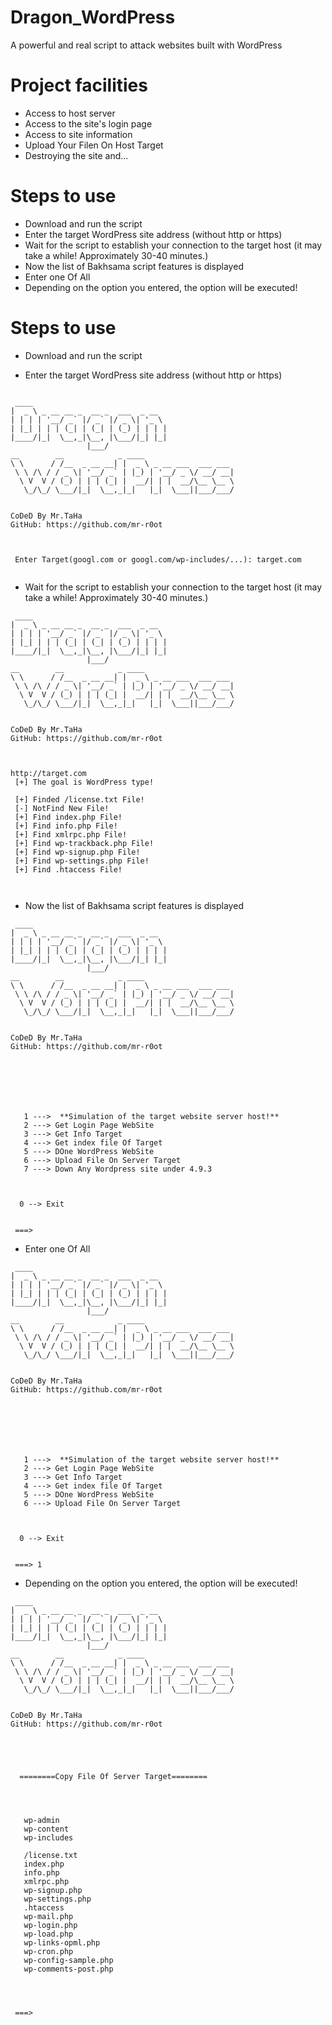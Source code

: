 Dragon_WordPress
=========== 
A powerful and real script to attack websites built with WordPress







Project facilities
=========== 
* Access to host server
* Access to the site's login page
* Access to site information
* Upload Your Filen On Host Target
* Destroying the site and...









Steps to use
=========== 
* Download and run the script
* Enter the target WordPress site address (without http or https)
* Wait for the script to establish your connection to the target host (it may take a while!  Approximately 30-40 minutes.)
* Now the list of Bakhsama script features is displayed
* Enter one Of All
* Depending on the option you entered, the option will be executed!












Steps to use
=========== 
* Download and run the script




* Enter the target WordPress site address (without http or https)
```

 ____
|  _ \ _ __ __ _  __ _  ___  _ __
| | | | '__/ _` |/ _` |/ _ \| '_ \
| |_| | | | (_| | (_| | (_) | | | |
|____/|_|  \__,_|\__, |\___/|_| |_|
                 |___/
__        __            _ ____
\ \      / /__  _ __ __| |  _ \ _ __ ___  ___ ___
 \ \ /\ / / _ \| '__/ _` | |_) | '__/ _ \/ __/ __|
  \ V  V / (_) | | | (_| |  __/| | |  __/\__ \__ \
   \_/\_/ \___/|_|  \__,_|_|   |_|  \___||___/___/


CoDeD By Mr.TaHa
GitHub: https://github.com/mr-r0ot



 Enter Target(googl.com or googl.com/wp-includes/...): target.com


```
 

* Wait for the script to establish your connection to the target host (it may take a while!  Approximately 30-40 minutes.)
```
 ____
|  _ \ _ __ __ _  __ _  ___  _ __
| | | | '__/ _` |/ _` |/ _ \| '_ \
| |_| | | | (_| | (_| | (_) | | | |
|____/|_|  \__,_|\__, |\___/|_| |_|
                 |___/
__        __            _ ____
\ \      / /__  _ __ __| |  _ \ _ __ ___  ___ ___
 \ \ /\ / / _ \| '__/ _` | |_) | '__/ _ \/ __/ __|
  \ V  V / (_) | | | (_| |  __/| | |  __/\__ \__ \
   \_/\_/ \___/|_|  \__,_|_|   |_|  \___||___/___/


CoDeD By Mr.TaHa
GitHub: https://github.com/mr-r0ot



http://target.com
 [+] The goal is WordPress type!

 [+] Finded /license.txt File!
 [-] NotFind New File!
 [+] Find index.php File!
 [+] Find info.php File!
 [+] Find xmlrpc.php File!
 [+] Find wp-trackback.php File!
 [+] Find wp-signup.php File!
 [+] Find wp-settings.php File!
 [+] Find .htaccess File!



```
* Now the list of Bakhsama script features is displayed
```
 ____
|  _ \ _ __ __ _  __ _  ___  _ __
| | | | '__/ _` |/ _` |/ _ \| '_ \
| |_| | | | (_| | (_| | (_) | | | |
|____/|_|  \__,_|\__, |\___/|_| |_|
                 |___/
__        __            _ ____
\ \      / /__  _ __ __| |  _ \ _ __ ___  ___ ___
 \ \ /\ / / _ \| '__/ _` | |_) | '__/ _ \/ __/ __|
  \ V  V / (_) | | | (_| |  __/| | |  __/\__ \__ \
   \_/\_/ \___/|_|  \__,_|_|   |_|  \___||___/___/


CoDeD By Mr.TaHa
GitHub: https://github.com/mr-r0ot







   1 --->  **Simulation of the target website server host!**
   2 ---> Get Login Page WebSite
   3 ---> Get Info Target
   4 ---> Get index file Of Target
   5 ---> DOne WordPress WebSite
   6 ---> Upload File On Server Target
   7 ---> Down Any Wordpress site under 4.9.3



  0 --> Exit


 ===>

```
* Enter one Of All
```
 ____
|  _ \ _ __ __ _  __ _  ___  _ __
| | | | '__/ _` |/ _` |/ _ \| '_ \
| |_| | | | (_| | (_| | (_) | | | |
|____/|_|  \__,_|\__, |\___/|_| |_|
                 |___/
__        __            _ ____
\ \      / /__  _ __ __| |  _ \ _ __ ___  ___ ___
 \ \ /\ / / _ \| '__/ _` | |_) | '__/ _ \/ __/ __|
  \ V  V / (_) | | | (_| |  __/| | |  __/\__ \__ \
   \_/\_/ \___/|_|  \__,_|_|   |_|  \___||___/___/


CoDeD By Mr.TaHa
GitHub: https://github.com/mr-r0ot







   1 --->  **Simulation of the target website server host!**
   2 ---> Get Login Page WebSite
   3 ---> Get Info Target
   4 ---> Get index file Of Target
   5 ---> DOne WordPress WebSite
   6 ---> Upload File On Server Target



  0 --> Exit


 ===> 1

```
* Depending on the option you entered, the option will be executed!


```
 ____
|  _ \ _ __ __ _  __ _  ___  _ __
| | | | '__/ _` |/ _` |/ _ \| '_ \
| |_| | | | (_| | (_| | (_) | | | |
|____/|_|  \__,_|\__, |\___/|_| |_|
                 |___/
__        __            _ ____
\ \      / /__  _ __ __| |  _ \ _ __ ___  ___ ___
 \ \ /\ / / _ \| '__/ _` | |_) | '__/ _ \/ __/ __|
  \ V  V / (_) | | | (_| |  __/| | |  __/\__ \__ \
   \_/\_/ \___/|_|  \__,_|_|   |_|  \___||___/___/


CoDeD By Mr.TaHa
GitHub: https://github.com/mr-r0ot





  ========Copy File Of Server Target========




   wp-admin
   wp-content
   wp-includes
   
   /license.txt
   index.php
   info.php
   xmlrpc.php
   wp-signup.php
   wp-settings.php
   .htaccess
   wp-mail.php
   wp-login.php
   wp-load.php
   wp-links-opml.php
   wp-cron.php
   wp-config-sample.php
   wp-comments-post.php




 ===>

```
